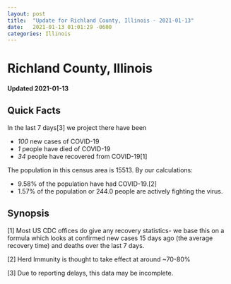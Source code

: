 ```yaml
---
layout: post
title:  "Update for Richland County, Illinois - 2021-01-13"
date:   2021-01-13 01:01:29 -0600
categories: Illinois
---
```


# Richland County, Illinois
#### Updated 2021-01-13

## Quick Facts

In the last 7 days[3] we project there have been
- *100* new cases of COVID-19
- *1* people have died of COVID-19
- *34* people have recovered from COVID-19[1]

The population in this census area is 15513. By our calculations:
- 9.58% of the population have had COVID-19.[2]
- 1.57% of the population or 244.0 people are actively fighting the virus.

## Synopsis




[1] Most US CDC offices do give any recovery statistics- we base this on a formula which looks at confirmed new cases
15 days ago (the average recovery time) and deaths over the last 7 days.

[2] Herd Immunity is thought to take effect at around ~70-80%

[3] Due to reporting delays, this data may be incomplete.
 
    